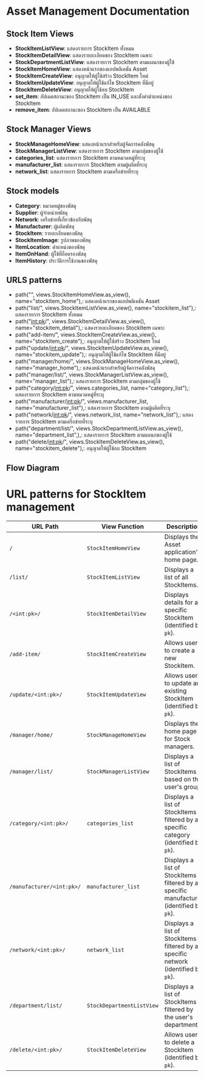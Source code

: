 # Asset Management Documentation

## Stock Item Views

- **StockItemListView**: แสดงรายการ StockItem ทั้งหมด
- **StockItemDetailView**: แสดงรายละเอียดของ StockItem เฉพาะ
- **StockDepartmentListView**: แสดงรายการ StockItem ตามแผนกของผู้ใช้
- **StockItemHomeView**: แสดงหน้าแรกของแอปพลิเคชัน Asset
- **StockItemCreateView**: อนุญาตให้ผู้ใช้สร้าง StockItem ใหม่
- **StockItemUpdateView**: อนุญาตให้ผู้ใช้แก้ไข StockItem ที่มีอยู่
- **StockItemDeleteView**: อนุญาตให้ผู้ใช้ลบ StockItem
- **set_item**: อัปเดตสถานะของ StockItem เป็น IN_USE และตั้งค่าตำแหน่งของ StockItem
- **remove_item**: อัปเดตสถานะของ StockItem เป็น AVAILABLE

## Stock Manager Views

- **StockManageHomeView**: แสดงหน้าแรกสำหรับผู้จัดการคลังพัสดุ
- **StockManagerListView**: แสดงรายการ StockItem ตามกลุ่มของผู้ใช้
- **categories_list**: แสดงรายการ StockItem ตามหมวดหมู่ที่ระบุ
- **manufacturer_list**: แสดงรายการ StockItem ตามผู้ผลิตที่ระบุ
- **network_list**: แสดงรายการ StockItem ตามเครือข่ายที่ระบุ

## Stock models

- **Category**: หมวดหมู่ของพัสดุ
- **Supplier**: ผู้จำหน่ายพัสดุ
- **Network**: เครือข่ายที่เกี่ยวข้องกับพัสดุ
- **Manufacturer**: ผู้ผลิตพัสดุ
- **StockItem**: รายละเอียดของพัสดุ
- **StockItemImage**: รูปภาพของพัสดุ
- **ItemLocation**: ตำแหน่งของพัสดุ
- **ItemOnHand**: ผู้ใช้ที่ถือครองพัสดุ
- **ItemHistory**: ประวัติการใช้งานของพัสดุ

## URLS patterns

- path("", views.StockItemHomeView.as_view(), name="stockitem_home"),: แสดงหน้าแรกของแอปพลิเคชัน Asset
- path("list/", views.StockItemListView.as_view(), name="stockitem_list"),: แสดงรายการ StockItem ทั้งหมด
- path("<int:pk>/", views.StockItemDetailView.as_view(), name="stockitem_detail"),: แสดงรายละเอียดของ StockItem เฉพาะ
- path("add-item/", views.StockItemCreateView.as_view(), name="stockitem_create"),: อนุญาตให้ผู้ใช้สร้าง StockItem ใหม่
- path("update/<int:pk>/", views.StockItemUpdateView.as_view(), name="stockitem_update"),: อนุญาตให้ผู้ใช้แก้ไข StockItem ที่มีอยู่
- path("manager/home/", views.StockManageHomeView.as_view(), name="manager_home"),: แสดงหน้าแรกสำหรับผู้จัดการคลังพัสดุ
- path("manager/list/", views.StockManagerListView.as_view(), name="manager_list"),: แสดงรายการ StockItem ตามกลุ่มของผู้ใช้
- path("category/<int:pk>/", views.categories_list, name="category_list"),: แสดงรายการ StockItem ตามหมวดหมู่ที่ระบุ
- path("manufacturer/<int:pk>/", views.manufacturer_list, name="manufacturer_list"),: แสดงรายการ StockItem ตามผู้ผลิตที่ระบุ
- path("network/<int:pk>/", views.network_list, name="network_list"),: แสดงรายการ StockItem ตามเครือข่ายที่ระบุ
- path("department/list/", views.StockDepartmentListView.as_view(), name="department_list",),: แสดงรายการ StockItem ตามแผนกของผู้ใช้
- path("delete/<int:pk>/", views.StockItemDeleteView.as_view(), name="stockitem_delete"),: อนุญาตให้ผู้ใช้ลบ StockItem

## Flow Diagram

# URL patterns for StockItem management

| URL Path             | View Function                    | Description                                                                 |
|----------------------|---------------------------------|-----------------------------------------------------------------------------|
| `/`                  | `StockItemHomeView`             | Displays the Asset application's home page.                               |
| `/list/`             | `StockItemListView`             | Displays a list of all StockItems.                                         |
| `/<int:pk>/`         | `StockItemDetailView`            | Displays details for a specific StockItem (identified by `pk`).           |
| `/add-item/`         | `StockItemCreateView`           | Allows users to create a new StockItem.                                    |
| `/update/<int:pk>/`  | `StockItemUpdateView`           | Allows users to update an existing StockItem (identified by `pk`).        |
| `/manager/home/`     | `StockManageHomeView`           | Displays the home page for Stock managers.                                |
| `/manager/list/`    | `StockManagerListView`          | Displays a list of StockItems based on the user's group.                  |
| `/category/<int:pk>/` | `categories_list`              | Displays a list of StockItems filtered by a specific category (identified by `pk`). |
| `/manufacturer/<int:pk>/` | `manufacturer_list`          | Displays a list of StockItems filtered by a specific manufacturer (identified by `pk`). |
| `/network/<int:pk>/` | `network_list`                 | Displays a list of StockItems filtered by a specific network (identified by `pk`). |
| `/department/list/` | `StockDepartmentListView`       | Displays a list of StockItems filtered by the user's department.         |
| `/delete/<int:pk>/`  | `StockItemDeleteView`           | Allows users to delete a StockItem (identified by `pk`).                  |
